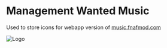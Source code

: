 # Management Wanted Music

Used to store icons for webapp version of [music.fnafmod.com](https://music.fnafmod.com)

![Logo]([https://cdn.arrival.studio/placeholders/AWvertical.png](https://teasers.ovdrstudios.com/assets/images/image-archive/47291910.jpg?v=5ea03b97))

